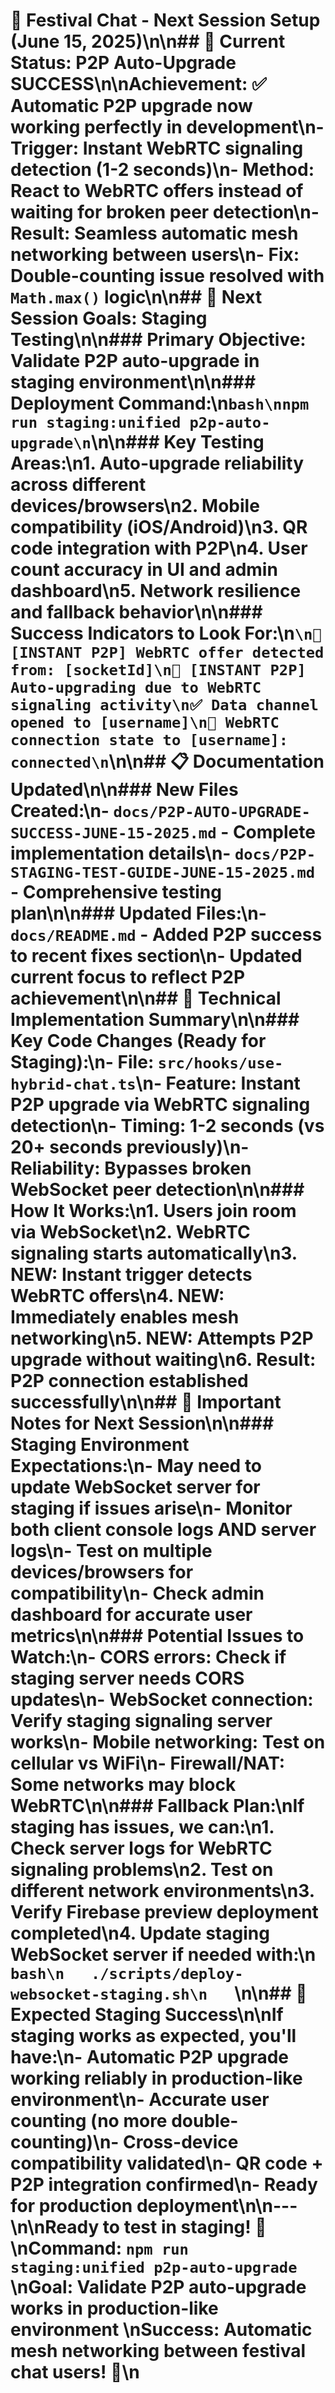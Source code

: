 # 🎪 Festival Chat - Next Session Setup (June 15, 2025)\n\n## 🚀 Current Status: P2P Auto-Upgrade SUCCESS\n\n**Achievement**: ✅ Automatic P2P upgrade now working perfectly in development\n- **Trigger**: Instant WebRTC signaling detection (1-2 seconds)\n- **Method**: React to WebRTC offers instead of waiting for broken peer detection\n- **Result**: Seamless automatic mesh networking between users\n- **Fix**: Double-counting issue resolved with `Math.max()` logic\n\n## 🎯 Next Session Goals: Staging Testing\n\n### **Primary Objective**: Validate P2P auto-upgrade in staging environment\n\n### **Deployment Command**:\n```bash\nnpm run staging:unified p2p-auto-upgrade\n```\n\n### **Key Testing Areas**:\n1. **Auto-upgrade reliability** across different devices/browsers\n2. **Mobile compatibility** (iOS/Android)\n3. **QR code integration** with P2P\n4. **User count accuracy** in UI and admin dashboard\n5. **Network resilience** and fallback behavior\n\n### **Success Indicators to Look For**:\n```\n🚀 [INSTANT P2P] WebRTC offer detected from: [socketId]\n🎯 [INSTANT P2P] Auto-upgrading due to WebRTC signaling activity\n✅ Data channel opened to [username]\n🔄 WebRTC connection state to [username]: connected\n```\n\n## 📋 Documentation Updated\n\n### **New Files Created**:\n- `docs/P2P-AUTO-UPGRADE-SUCCESS-JUNE-15-2025.md` - Complete implementation details\n- `docs/P2P-STAGING-TEST-GUIDE-JUNE-15-2025.md` - Comprehensive testing plan\n\n### **Updated Files**:\n- `docs/README.md` - Added P2P success to recent fixes section\n- Updated current focus to reflect P2P achievement\n\n## 🔧 Technical Implementation Summary\n\n### **Key Code Changes** (Ready for Staging):\n- **File**: `src/hooks/use-hybrid-chat.ts`\n- **Feature**: Instant P2P upgrade via WebRTC signaling detection\n- **Timing**: 1-2 seconds (vs 20+ seconds previously)\n- **Reliability**: Bypasses broken WebSocket peer detection\n\n### **How It Works**:\n1. Users join room via WebSocket\n2. WebRTC signaling starts automatically\n3. **NEW**: Instant trigger detects WebRTC offers\n4. **NEW**: Immediately enables mesh networking\n5. **NEW**: Attempts P2P upgrade without waiting\n6. **Result**: P2P connection established successfully\n\n## 🚨 Important Notes for Next Session\n\n### **Staging Environment Expectations**:\n- May need to update WebSocket server for staging if issues arise\n- Monitor both client console logs AND server logs\n- Test on multiple devices/browsers for compatibility\n- Check admin dashboard for accurate user metrics\n\n### **Potential Issues to Watch**:\n- **CORS errors**: Check if staging server needs CORS updates\n- **WebSocket connection**: Verify staging signaling server works\n- **Mobile networking**: Test on cellular vs WiFi\n- **Firewall/NAT**: Some networks may block WebRTC\n\n### **Fallback Plan**:\nIf staging has issues, we can:\n1. Check server logs for WebRTC signaling problems\n2. Test on different network environments\n3. Verify Firebase preview deployment completed\n4. Update staging WebSocket server if needed with:\n   ```bash\n   ./scripts/deploy-websocket-staging.sh\n   ```\n\n## 🎉 Expected Staging Success\n\nIf staging works as expected, you'll have:\n- **Automatic P2P upgrade** working reliably in production-like environment\n- **Accurate user counting** (no more double-counting)\n- **Cross-device compatibility** validated\n- **QR code + P2P integration** confirmed\n- **Ready for production deployment**\n\n---\n\n**Ready to test in staging!** 🚀  \n**Command**: `npm run staging:unified p2p-auto-upgrade`  \n**Goal**: Validate P2P auto-upgrade works in production-like environment  \n**Success**: Automatic mesh networking between festival chat users! 🎪\n